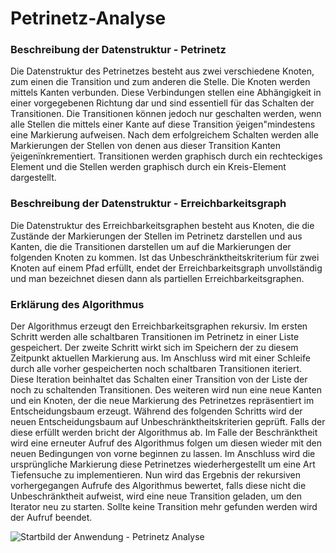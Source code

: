 # Petrinetz-Analyse

### Beschreibung der Datenstruktur - Petrinetz
Die Datenstruktur des Petrinetzes besteht aus zwei verschiedene Knoten, zum einen die Transition und zum anderen die Stelle. Die Knoten werden mittels Kanten verbunden. Diese Verbindungen stellen eine Abhängigkeit in einer vorgegebenen Richtung dar und sind essentiell für das Schalten der Transitionen. Die Transitionen können jedoch nur geschalten werden, wenn alle Stellen die mittels einer Kante auf diese Transition ÿeigen"mindestens eine Markierung aufweisen. Nach dem erfolgreichem Schalten werden alle Markierungen der Stellen von denen aus dieser Transition Kanten ÿeigenïnkrementiert. Transitionen werden graphisch durch ein rechteckiges Element und die Stellen werden graphisch durch ein Kreis-Element dargestellt.

### Beschreibung der Datenstruktur - Erreichbarkeitsgraph
Die Datenstruktur des Erreichbarkeitsgraphen besteht aus Knoten, die die Zustände der Markierungen der Stellen im Petrinetz darstellen und aus Kanten, die die Transitionen darstellen um auf die Markierungen der folgenden Knoten zu kommen. Ist das Unbeschränktheitskriterium für zwei Knoten auf einem Pfad erfüllt, endet der Erreichbarkeitsgraph unvollständig und man bezeichnet diesen dann als partiellen Erreichbarkeitsgraphen.

### Erklärung des Algorithmus
Der Algorithmus erzeugt den Erreichbarkeitsgraphen rekursiv. Im ersten Schritt werden alle schaltbaren Transitionen im Petrinetz in einer Liste gespeichert. Der zweite Schritt wirkt sich im Speichern der zu diesem Zeitpunkt aktuellen Markierung aus. Im Anschluss wird mit einer Schleife durch alle vorher gespeicherten noch schaltbaren Transitionen iteriert. Diese Iteration beinhaltet das Schalten einer Transition von der Liste der noch zu schaltenden Transitionen. Des weiteren wird nun eine neue Kanten und ein Knoten, der die neue Markierung des Petrinetzes repräsentiert im Entscheidungsbaum erzeugt. Während des folgenden Schritts wird der neuen Entscheidungsbaum
auf Unbeschränktheitskriterien geprüft. Falls der diese erfüllt werden bricht der Algorithmus ab. Im Falle der Beschränktheit wird eine erneuter Aufruf des Algorithmus folgen um diesen wieder mit den neuen Bedingungen von vorne beginnen zu lassen. Im Anschluss wird die ursprüngliche Markierung diese Petrinetzes wiederhergestellt um eine Art Tiefensuche zu implementieren. Nun wird das Ergebnis der rekursiven vorhergegangen Aufrufe des Algorithmus bewertet, falls diese nicht die Unbeschränktheit aufweist, wird eine neue Transition geladen, um den Iterator neu zu starten. Sollte keine Transition mehr gefunden werden wird der Aufruf beendet.

![Startbild der Anwendung - Petrinetz Analyse](https://raw.githubusercontent.com/eberlful/Petrinetz-Analyse/Fenster.PNG)
